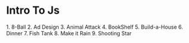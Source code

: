 <h1> Intro To Js </h1>
1.  8-Ball
2.  Ad Design
3.  Animal Attack
4.  BookShelf
5.  Build-a-House
6.  Dinner
7.  Fish Tank	
8.  Make it Rain
9.  Shooting Star
